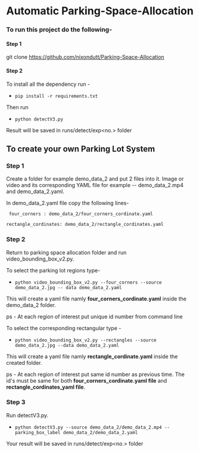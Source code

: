 # Automatic Parking-Space-Allocation

### To run this project do the following- 

#### Step 1 

git clone https://github.com/nixondutt/Parking-Space-Allocation

#### Step 2
To install all the dependency run - 

  - `pip install -r requirements.txt`

Then run 

  - `python detectV3.py`

Result will be saved in runs/detect/exp<no.> folder 

## To create your own Parking Lot System

### Step 1
Create a folder for example demo_data_2 and put 2 files into it. Image or video and its corresponding YAML file for example -- demo_data_2.mp4 and demo_data_2.yaml. 

In demo_data_2.yaml file copy the following lines-

  ` four_corners : demo_data_2/four_corners_cordinate.yaml`
  
   `rectangle_cordinates: demo_data_2/rectangle_cordinates.yaml`
  
### Step 2
Return to parking space allocation folder and run video_bounding_box_v2.py.

To select the parking lot regions type-

  - `python video_bounding_box_v2.py --four_corners --source demo_data_2.jpg -- data demo_data_2.yaml`

This will create a yaml file namly **four_corners_cordinate.yaml** inside the demo_data_2 folder.
 
ps - At each region of interest put unique id number from command line

To select the corresponding rectangular type - 
  
  - `python video_bounding_box_v2.py --rectangles --source demo_data_2.jpg --data demo_data_2.yaml`

This will create a yaml file namly **rectangle_cordinate.yaml** inside the created folder.

ps - At each region of interest put same id number as previous time. The id's must be same for both **four_corners_cordinate.yaml file** and **rectangle_cordinates_yaml file**.

### Step 3

Run detectV3.py.

  - `python detectV3.py --source demo_data_2/demo_data_2.mp4 --parking_box_label demo_data_2/demo_data_2.yaml`

Your result will be saved in runs/detect/exp<no.> folder
